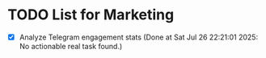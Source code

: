 # TODO List for Marketing

- [x] Analyze Telegram engagement stats  (Done at Sat Jul 26 22:21:01 2025: No actionable real task found.)